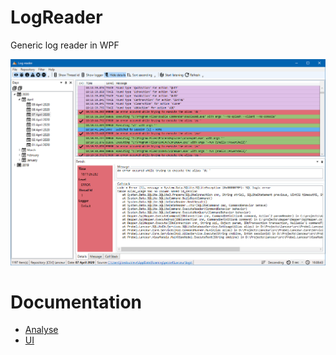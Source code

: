 # LogReader
Generic log reader in WPF

![](assets/images/prt_scr_01.png)

# Documentation

- [Analyse](./doc/analyse.md)
- [UI](./doc/ui.md)
